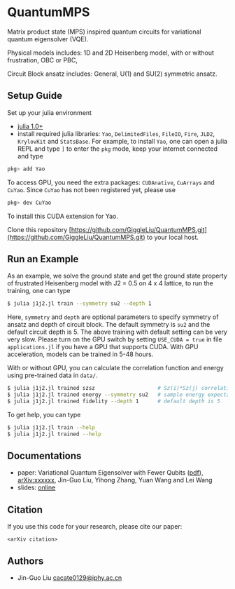 # QuantumMPS
Matrix product state (MPS) inspired quantum circuits for variational quantum eigensolver (VQE).

Physical models includes: 1D and 2D Heisenberg model, with or without frustration, OBC or PBC,

Circuit Block ansatz includes: General, U(1) and SU(2) symmetric ansatz.

## Setup Guide
Set up your julia environment

* [julia 1.0+](https://julialang.org/)
* install required julia libraries: `Yao`, `DelimitedFiles`, `FileIO`, `Fire`, `JLD2`, `KrylovKit` and `StatsBase`. For example, to install `Yao`,
one can open a julia REPL and type `]` to enter the `pkg` mode, keep your internet connected and type
```julia console
pkg> add Yao
```

To access GPU, you need the extra packages: `CUDAnative`, `CuArrays` and `CuYao`.
Since `CuYao` has not been registered yet, please use
```julia console
pkg> dev CuYao
```
To install this CUDA extension for Yao.

Clone this repository [https://github.com/GiggleLiu/QuantumMPS.git](https://github.com/GiggleLiu/QuantumMPS.git) to your local host.

## Run an Example
As an example, we solve the ground state and get the ground state property of frustrated Heisenberg model with J2 = 0.5 on 4 x 4 lattice,
to run the training, one can type

```bash
$ julia j1j2.jl train --symmetry su2 --depth 1
```
Here, `symmetry` and `depth` are optional parameters to specify symmetry of ansatz and depth of circuit block.
The default symmetry is `su2` and the default circuit depth is 5.
The above training with default setting can be very very slow. Please turn on the GPU switch by setting `USE_CUDA = true` in file `applications.jl` if you have a GPU that supports CUDA. With GPU acceleration, models can be trained in 5-48 hours.

With or without GPU, you can calculate the correlation function and energy using pre-trained data in `data/`.
```bash
$ julia j1j2.jl trained szsz                    # Sz(i)*Sz(j) correlation matrix
$ julia j1j2.jl trained energy --symmetry su2   # sample energy expectation value
$ julia j1j2.jl trained fidelity --depth 1      # default depth is 5
```

To get help, you can type
```bash
$ julia j1j2.jl train --help
$ julia j1j2.jl trained --help
```

## Documentations

* paper: Variational Quantum Eigensolver with Fewer Qubits ([pdf]()), [arXiv:xxxxxx](https://arxiv.org/abs/xxxxxx), Jin-Guo Liu, Yihong Zhang, Yuan Wang and Lei Wang
* slides: [online]()

## Citation

If you use this code for your research, please cite our paper:

```
<arXiv citation>
```

## Authors
* Jin-Guo Liu <cacate0129@iphy.ac.cn>
